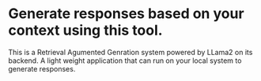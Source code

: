 # Generate responses based on your context using this tool. 
This is a Retrieval Agumented Genration system powered by LLama2 on its backend. A light weight application that can run on your local system to generate responses. 
